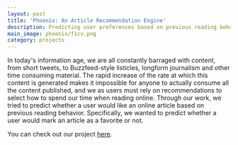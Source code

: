 ```yaml
---
layout: post
title: 'Phoenix: An Article Recommendation Engine'
description: Predicting user preferences based on previous reading behavior for online article curation.
main_image: phoenix/f1cv.png
category: projects
---
```


In today's information age, we are all constantly barraged with content, from short tweets, to Buzzfeed-style listicles, longform journalism and other time consuming material. The rapid increase of the rate at which this content is generated makes it impossible for anyone to actually consume all the content published, and we as users must rely on recommendations to select how to spend our time when reading online. Through our work, we tried to predict whether a user would like an online article based on previous reading behavior. Specifically, we wanted to predict whether a user would mark an article as a favorite or not.

You can check out our project [here](http://leonsasson.me/phoenix/about.html).